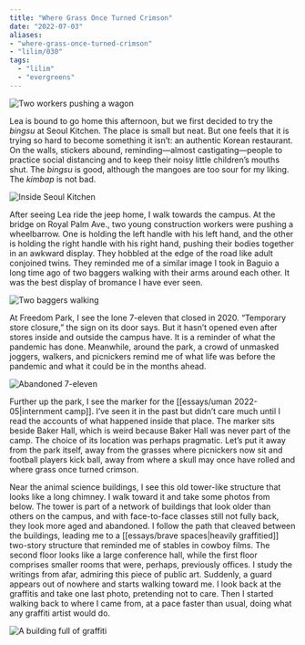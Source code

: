 ```yaml
---
title: "Where Grass Once Turned Crimson"
date: "2022-07-03"
aliases:
- "where-grass-once-turned-crimson"
- "lilim/030"
tags:
  - "lilim"
  - "evergreens"
---
```


![Two workers pushing a wagon](essays/images/workers-wagon.jpg)

Lea is bound to go home this afternoon, but we first decided to try the _bingsu_ at Seoul Kitchen. The place is small but neat. But one feels that it is trying so hard to become something it isn’t: an authentic Korean restaurant. On the walls, stickers abound, reminding—almost castigating—people to practice social distancing and to keep their noisy little children’s mouths shut. The _bingsu_ is good, although the mangoes are too sour for my liking. The _kimbap_ is not bad.

![Inside Seoul Kitchen](essays/images/seoul-kitchen.jpeg)

After seeing Lea ride the jeep home, I walk towards the campus. At the bridge on Royal Palm Ave., two young construction workers were pushing a wheelbarrow. One is holding the left handle with his left hand, and the other is holding the right handle with his right hand, pushing their bodies together in an awkward display. They hobbled at the edge of the road like adult conjoined twins. They reminded me of a similar image I took in Baguio a long time ago of two baggers walking with their arms around each other. It was the best display of bromance I have ever seen.

![Two baggers walking](essays/images/Baguio-bromance.jpg)

At Freedom Park, I see the lone 7-eleven that closed in 2020. “Temporary store closure,” the sign on its door says. But it hasn’t opened even after stores inside and outside the campus have. It is a reminder of what the pandemic has done. Meanwhile, around the park, a crowd of unmasked joggers, walkers, and picnickers remind me of what life was before the pandemic and what it could be in the months ahead.

![Abandoned 7-eleven](essays/images/711-freedom-park.jpeg)

Further up the park, I see the marker for the [[essays/uman 2022-05|internment camp]]. I’ve seen it in the past but didn’t care much until I read the accounts of what happened inside that place. The marker sits beside Baker Hall, which is weird because Baker Hall was never part of the camp. The choice of its location was perhaps pragmatic. Let’s put it away from the park itself, away from the grasses where picnickers now sit and football players kick ball, away from where a skull may once have rolled and where grass once turned crimson.

Near the animal science buildings, I see this old tower-like structure that looks like a long chimney. I walk toward it and take some photos from below. The tower is part of a network of buildings that look older than others on the campus, and with face-to-face classes still not fully back, they look more aged and abandoned. I follow the path that cleaved between the buildings, leading me to a [[essays/brave spaces|heavily graffitied]] two-story structure that reminded me of stables in cowboy films. The second floor looks like a large conference hall, while the first floor comprises smaller rooms that were, perhaps, previously offices. I study the writings from afar, admiring this piece of public art. Suddenly, a guard appears out of nowhere and starts walking toward me. I look back at the graffitis and take one last photo, pretending not to care. Then I started walking back to where I came from, at a pace faster than usual, doing what any graffiti artist would do.

![A building full of graffiti](essays/images/graffiti-building.jpeg)